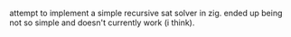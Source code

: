 attempt to implement a simple recursive sat solver in zig. ended up being not so simple and doesn't currently work (i think).
